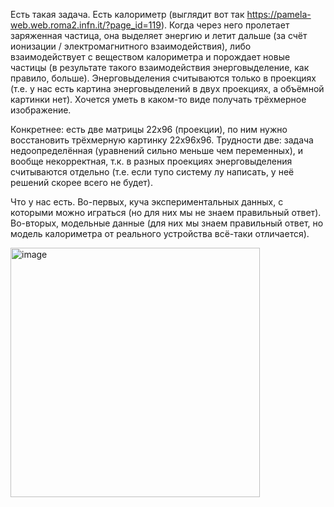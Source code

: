 Есть такая задача.
Есть калориметр (выглядит вот так https://pamela-web.web.roma2.infn.it/?page_id=119). 
Когда через него пролетает заряженная частица, она выделяет энергию и летит дальше (за счёт ионизации / электромагнитного взаимодействия), либо взаимодействует с веществом калориметра 
и порождает новые частицы (в результате такого взаимодействия энерговыделение, как правило, больше).
Энерговыделения считываются только в проекциях (т.е. у нас есть картина энерговыделений в двух проекциях, а объёмной картинки нет). 
Хочется уметь в каком-то виде получать трёхмерное изображение.

Конкретнее: есть две матрицы 22x96 (проекции), по ним нужно восстановить трёхмерную картинку 22x96x96. 
Трудности две: задача недоопределённая (уравнений сильно меньше чем переменных), и вообще некорректная, 
т.к. в разных проекциях энерговыделения считываются отдельно (т.е. если тупо систему лу написать, у неё решений скорее всего не будет).

Что у нас есть.
Во-первых, куча экспериментальных данных, с которыми можно играться (но для них мы не знаем правильный ответ). 
Во-вторых, модельные данные (для них мы знаем правильный ответ, но модель калориметра от реального устройства всё-таки отличается).


<img width="399" alt="image" src="https://github.com/user-attachments/assets/349c6287-7058-4961-834a-00f8c0bb54cc" />
